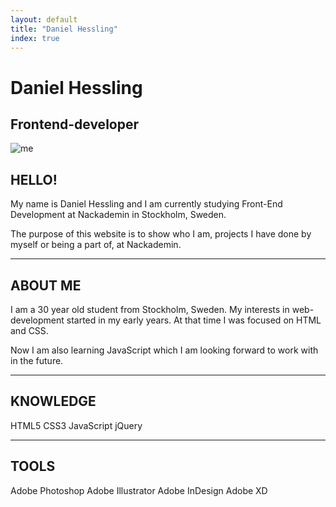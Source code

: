 ```yaml
---
layout: default
title: "Daniel Hessling"
index: true
---
```


<div class="mobile-main-top-section">
<div id="mob-header-name">
<div id="mob-name-group">
<h1>Daniel Hessling</h1>
<h2>Frontend-developer</h2>
</div>
</div>
</div>
<div class="top-spacer"></div>
<div class="welcome-section">
<div class="welcome-pic">
<img src="{{ site.url }}/assets/images/jag.jpg" alt="me" id="main-me">
</div>
<div class="big-spacer"></div>
<div class="welcome-info">
<h2><span>HELLO!</span></h2>
<div class="mini-spacer"></div>
<p id="welcome-info">
My name is Daniel Hessling and I am currently studying Front-End Development at
Nackademin in
Stockholm, Sweden.
</p>
<div class="mini-spacer"></div>
<p id="welcome-info-two">
The purpose of this website is to show who I am, projects I have done by myself or being a part of, at Nackademin.
</p>
</div>
</div>
<section>
<div class="mini-spacer"></div>
<hr class="wavy-hr">
<div class="big-spacer"></div>
<h2><span>ABOUT ME</span></h2>
<div class="mini-spacer"></div>
<p id="about-info">
I am a 30 year old student from Stockholm, Sweden. My interests in web-development started in my early years. At that time I was focused on HTML and CSS.
</p>
<div class="mini-spacer"></div>
<p id="about-info-two">
 Now I am also learning JavaScript which I am looking forward to work with in the future.
</p>
<div class="big-spacer"></div>
<hr class="wavy-hr">
</section>
<section>
<div class="mini-spacer"></div>
<h2><span>KNOWLEDGE</span></h2>
<div class="mini-spacer"></div>
<div class="abilities" id="main-know">
<span id="html">HTML5</span>
<span id="css">CSS3</span>
<span id="js">JavaScript</span>
<span id="jquery">jQuery</span>
</div>
<div class="mini-spacer"></div>
<hr class="wavy-hr">
</section>
<section>
<div class="mini-spacer"></div>
<h2><span>TOOLS</span></h2>
<div class="mini-spacer"></div>
<div class="abilities" id="main-tools">
<span id="ps">Adobe Photoshop</span>
<span id="ai">Adobe Illustrator</span>
<span id="id">Adobe InDesign</span>
<span id="xd">Adobe XD</span>
</div>
<div class="big-spacer"></div>
</section>
